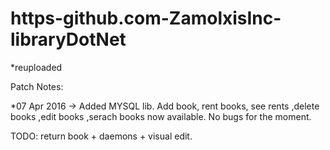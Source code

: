 # https-github.com-ZamolxisInc-libraryDotNet
*reuploaded

Patch Notes:

*07 Apr 2016 -> 
Added MYSQL lib.
Add book, rent books, see rents ,delete books ,edit books ,serach books now available.
No bugs for the moment.

TODO: return book + daemons + visual edit.